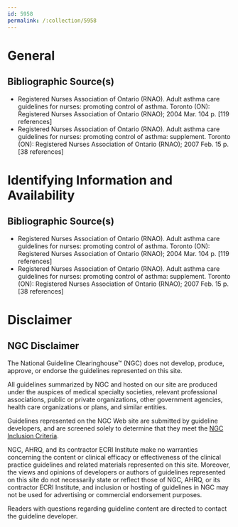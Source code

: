 ```yaml
---
id: 5958
permalink: /:collection/5958
---
```


# General

## Bibliographic Source(s)

- Registered Nurses Association of Ontario (RNAO). Adult asthma care guidelines for nurses: promoting control of asthma. Toronto (ON): Registered Nurses Association of Ontario (RNAO); 2004 Mar. 104 p. [119 references]
- Registered Nurses Association of Ontario (RNAO). Adult asthma care guidelines for nurses: promoting control of asthma: supplement. Toronto (ON): Registered Nurses Association of Ontario (RNAO); 2007 Feb. 15 p. [38 references]

# Identifying Information and Availability

## Bibliographic Source(s)

- Registered Nurses Association of Ontario (RNAO). Adult asthma care guidelines for nurses: promoting control of asthma. Toronto (ON): Registered Nurses Association of Ontario (RNAO); 2004 Mar. 104 p. [119 references]
- Registered Nurses Association of Ontario (RNAO). Adult asthma care guidelines for nurses: promoting control of asthma: supplement. Toronto (ON): Registered Nurses Association of Ontario (RNAO); 2007 Feb. 15 p. [38 references]

# Disclaimer

## NGC Disclaimer

The National Guideline Clearinghouse™ (NGC) does not develop, produce, approve, or endorse the guidelines represented on this site.

All guidelines summarized by NGC and hosted on our site are produced under the auspices of medical specialty societies, relevant professional associations, public or private organizations, other government agencies, health care organizations or plans, and similar entities.

Guidelines represented on the NGC Web site are submitted by guideline developers, and are screened solely to determine that they meet the [NGC Inclusion Criteria](/help-and-about/summaries/inclusion-criteria).

NGC, AHRQ, and its contractor ECRI Institute make no warranties concerning the content or clinical efficacy or effectiveness of the clinical practice guidelines and related materials represented on this site. Moreover, the views and opinions of developers or authors of guidelines represented on this site do not necessarily state or reflect those of NGC, AHRQ, or its contractor ECRI Institute, and inclusion or hosting of guidelines in NGC may not be used for advertising or commercial endorsement purposes.

Readers with questions regarding guideline content are directed to contact the guideline developer.

